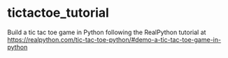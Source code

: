 # tictactoe_tutorial
Build a tic tac toe game in Python following the RealPython tutorial at https://realpython.com/tic-tac-toe-python/#demo-a-tic-tac-toe-game-in-python
